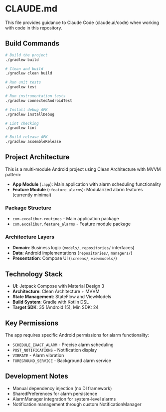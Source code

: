 # CLAUDE.md

This file provides guidance to Claude Code (claude.ai/code) when working with code in this repository.

## Build Commands

```bash
# Build the project
./gradlew build

# Clean and build
./gradlew clean build

# Run unit tests
./gradlew test

# Run instrumentation tests
./gradlew connectedAndroidTest

# Install debug APK
./gradlew installDebug

# Lint checking
./gradlew lint

# Build release APK
./gradlew assembleRelease
```

## Project Architecture

This is a multi-module Android project using Clean Architecture with MVVM pattern:

- **App Module** (`:app`): Main application with alarm scheduling functionality
- **Feature Module** (`:feature_alarms`): Modularized alarm features (currently minimal)

### Package Structure
- `com.excalibur.routines` - Main application package
- `com.excalibur.feature_alarms` - Feature module package

### Architecture Layers
- **Domain**: Business logic (`models/`, `repositories/` interfaces)
- **Data**: Android implementations (`repositories/`, `managers/`)
- **Presentation**: Compose UI (`screens/`, `viewmodels/`)

## Technology Stack

- **UI**: Jetpack Compose with Material Design 3
- **Architecture**: Clean Architecture + MVVM
- **State Management**: StateFlow and ViewModels
- **Build System**: Gradle with Kotlin DSL
- **Target SDK**: 35 (Android 15), Min SDK: 24

## Key Permissions

The app requires specific Android permissions for alarm functionality:
- `SCHEDULE_EXACT_ALARM` - Precise alarm scheduling
- `POST_NOTIFICATIONS` - Notification display
- `VIBRATE` - Alarm vibration
- `FOREGROUND_SERVICE` - Background alarm service

## Development Notes

- Manual dependency injection (no DI framework)
- SharedPreferences for alarm persistence
- AlarmManager integration for system-level alarms
- Notification management through custom NotificationManager
